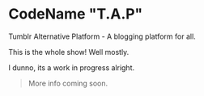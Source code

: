 # CodeName "T.A.P"
Tumblr Alternative Platform -  A blogging platform for all.

This is the whole show! Well mostly. 

I dunno, its a work in progress alright.

> More info coming soon.